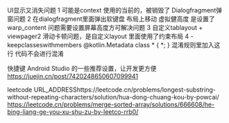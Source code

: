 UI显示又消失问题
1 可能是context 使用的当前的，被销毁了
Dialogfragment弹窗问题
2 在dialogfragment里面弹出软键盘 布局上移动 虚拟健高度 是设置了warp_content 问题需要设置屏幕高度方可解决问题
3 自定义tablayout + viewpager2 滑动卡顿问题，是自定义layout 里面使用了约束布局
4 -keepclasseswithmembers @kotlin.Metadata class * { *; } 混淆规则里加入这行 代码不会进行混淆


快捷键
Android Studio 的一些推荐设置，让开发更方便 https://juejin.cn/post/7420248650607099941

leetcode
URL_ADDRESShttps://leetcode.cn/problems/longest-substring-without-repeating-characters/solution/hua-dong-chuang-kou-by-powcai/
https://leetcode.cn/problems/merge-sorted-array/solutions/666608/he-bing-liang-ge-you-xu-shu-zu-by-leetco-rrb0/